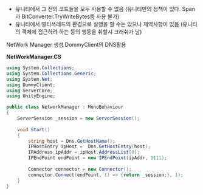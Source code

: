 - 유니티에서 그 전의 코드들을 모두 사용할 수 없음 (유니티만의 정책이 있다. Span과 BitConverter.TryWriteBytes등 사용 불가)
- 유니티에서 멀티쓰레드의 환경으로 실행을 할 수는 있으나 제약사항이 있음 (유니티의 객체에 접근하려 하는 등의 행동을 취할시 크래쉬가 남)

NetWork Manager 생성 
DommyClient의 DNS활용


**NetWorkManager.CS**
```csharp
using System.Collections;
using System.Collections.Generic;
using System.Net;
using DummyClient;
using ServerCore;
using UnityEngine;

public class NetworkManager : MonoBehaviour
{
    ServerSession _session = new ServerSession();
    
    void Start()
    {
        string host = Dns.GetHostName();
        IPHostEntry ipHost =  Dns.GetHostEntry(host);
        IPAddress ipAddr = ipHost.AddressList[0];
        IPEndPoint endPoint = new IPEndPoint(ipAddr, 1111);
        
        Connector connector = new Connector();
        connector.Connect(endPoint, () => {return _session;}, 1);
    }
}
```
